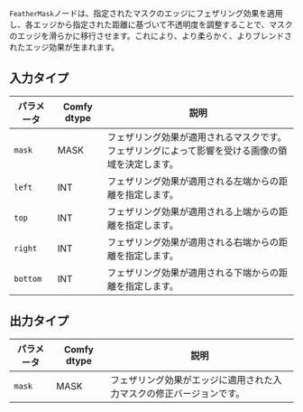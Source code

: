 `FeatherMask`ノードは、指定されたマスクのエッジにフェザリング効果を適用し、各エッジから指定された距離に基づいて不透明度を調整することで、マスクのエッジを滑らかに移行させます。これにより、より柔らかく、よりブレンドされたエッジ効果が生まれます。

## 入力タイプ

| パラメータ | Comfy dtype | 説明 |
|-----------|--------------|-------------|
| `mask`    | MASK         | フェザリング効果が適用されるマスクです。フェザリングによって影響を受ける画像の領域を決定します。 |
| `left`    | INT          | フェザリング効果が適用される左端からの距離を指定します。 |
| `top`     | INT          | フェザリング効果が適用される上端からの距離を指定します。 |
| `right`   | INT          | フェザリング効果が適用される右端からの距離を指定します。 |
| `bottom`  | INT          | フェザリング効果が適用される下端からの距離を指定します。 |

## 出力タイプ

| パラメータ | Comfy dtype | 説明 |
|-----------|--------------|-------------|
| `mask`    | MASK         | フェザリング効果がエッジに適用された入力マスクの修正バージョンです。 |
